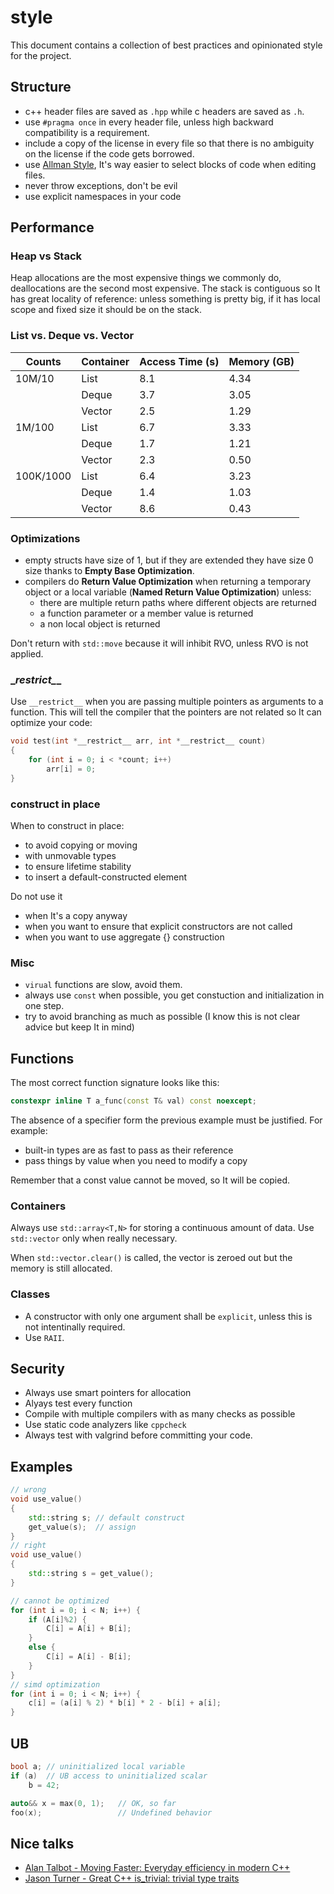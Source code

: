 # style

This document contains a collection of best practices and opinionated style for the project.

## Structure

- c++ header files are saved as `.hpp` while c headers are saved as `.h`.
- use `#pragma once` in every header file, unless high backward compatibility is a requirement.
- include a copy of the license in every file so that there is no ambiguity on the license if the code gets borrowed.
- use [Allman Style](https://en.wikipedia.org/wiki/Indentation_style#Allman_style), It's way easier to select blocks of code when editing files.
- never throw exceptions, don't be evil
- use explicit namespaces in your code

## Performance

### Heap vs Stack
Heap allocations are the most expensive things we commonly do, deallocations are the second
most expensive. The stack is contiguous so It has great locality of reference: unless something
is pretty big, if it has local scope and fixed size it should be on the stack.

### List vs. Deque vs. Vector
| Counts    | Container | Access Time (s) | Memory (GB) |
|-----------|-----------|-----------------|-------------|
| 10M/10    | List      | 8.1             | 4.34        |
|           | Deque     | 3.7             | 3.05        |
|           | Vector    | 2.5             | 1.29        |
| 1M/100    | List      | 6.7             | 3.33        |
|           | Deque     | 1.7             | 1.21        |
|           | Vector    | 2.3             | 0.50        |
| 100K/1000 | List      | 6.4             | 3.23        |
|           | Deque     | 1.4             | 1.03        |
|           | Vector    | 8.6             | 0.43        |

### Optimizations
- empty structs have size of 1, but if they are extended they have size 0 size thanks to
**Empty Base Optimization**.
- compilers do **Return Value Optimization** when returning a temporary object or a
local variable (**Named Return Value Optimization**) unless:
    - there are multiple return paths where different objects are returned
    - a function parameter or a member value is returned
    - a non local object is returned

Don't return with `std::move` because it will inhibit RVO, unless RVO is not applied.

### \__restrict\___

Use `__restrict__` when you are passing multiple pointers as arguments to a function.
This will tell the compiler that the pointers are not related so It can optimize your code:
```cpp
void test(int *__restrict__ arr, int *__restrict__ count)
{
    for (int i = 0; i < *count; i++)
    	arr[i] = 0;
}
```


### construct in place
When to construct in place:
- to avoid copying or moving
- with unmovable types
- to ensure lifetime stability
- to insert a default-constructed element

Do not use it
- when It's a copy anyway
- when you want to ensure that explicit constructors are not called
- when you want to use aggregate {} construction

### Misc
- `virual` functions are slow, avoid them.
- always use `const` when possible, you get constuction and initialization in one step.
- try to avoid branching as much as possible (I know this is not clear advice but keep It in mind)

## Functions

The most correct function signature looks like this:
```cpp
constexpr inline T a_func(const T& val) const noexcept;
```
The absence of a specifier form the previous example must be justified. For example:
- built-in types are as fast to pass as their reference
- pass things by value when you need to modify a copy

Remember that a const value cannot be moved, so It will be copied.

### Containers

Always use `std::array<T,N>` for storing a continuous amount of data. Use `std::vector` only when
really necessary. 

When `std::vector.clear()` is called, the vector is zeroed out but the memory is still allocated.

### Classes
- A constructor with only one argument shall be `explicit`, unless this is not intentinally required.
- Use `RAII`.

## Security

- Always use smart pointers for allocation
- Alyays test every function
- Compile with multiple compilers with as many checks as possible
- Use static code analyzers like `cppcheck`
- Always test with valgrind before committing your code.

## Examples

```cpp
// wrong
void use_value()
{
    std::string s; // default construct
    get_value(s);  // assign
}
// right
void use_value()
{
    std::string s = get_value();
}
```

```cpp
// cannot be optimized
for (int i = 0; i < N; i++) {
    if (A[i]%2) {
        C[i] = A[i] + B[i];
    }
    else {
        C[i] = A[i] - B[i];
    }
}
// simd optimization
for (int i = 0; i < N; i++) {  
    c[i] = (a[i] % 2) * b[i] * 2 - b[i] + a[i];  
}
```

## UB
```cpp
bool a; // uninitialized local variable
if (a)  // UB access to uninitialized scalar
    b = 42;
```
```cpp
auto&& x = max(0, 1);   // OK, so far
foo(x);                 // Undefined behavior
```

## Nice talks
- [Alan Talbot - Moving Faster: Everyday efficiency in modern C++](https://www.youtube.com/watch?v=EovBkh9wDnM&t=3080s)
- [Jason Turner - Great C++ is_trivial: trivial type traits](https://www.youtube.com/watch?v=bpF1LKQBgBQ&t=3106s)
